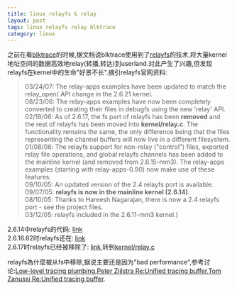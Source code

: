 ```yaml
---
title: linux relayfs & relay
layout: post
tags: linux relayfs relay blktrace
category: linux
---
```


之前在看[blktrace](http://git.kernel.org/?p=linux/kernel/git/axboe/blktrace.git;a=summary)的时候,据文档说blktrace使用到了[relayfs](http://relayfs.sourceforge.net/)的技术,将大量kernel地址空间的数据高效地relay(转播,转达)到userland.对此产生了兴趣,但发现relayfs在kernel中的生命"好景不长".摘引relayfs官网资料:
> 03/24/07: The relay-apps examples have been updated to match the relay_open( API change in the 2.6.21 kernel.  
> 08/23/06: The relay-apps examples have now been completely converted to creating their files in debugfs using the new 'relay' API.  
> 02/19/06: As of 2.6.17, the fs part of relayfs has been **removed** and the rest of relayfs has been moved into **kernel/relay.c**. The functionality remains the same, the only difference being that the files representing the channel buffers will now live in a different filesystem.   
> 01/08/06: The relayfs support for non-relay ("control") files, exported relay file operations, and global relayfs channels has been added to the mainline kernel (and removed from 2.6.15-mm3). The relay-apps examples (starting with relay-apps-0.90) now make use of these features.   
> 09/10/05: An updated version of the 2.4 relayfs port is available.  
> 09/07/05: **relayfs is now in the mainline kernel (2.6.14)**.  
> 08/10/05: Thanks to Hareesh Nagarajan, there is now a 2.4 relayfs port - see the project files.  
> 03/12/05: relayfs included in the 2.6.11-mm3 kernel.)  

2.6.14中relayfs的代码: [link](http://lxr.linux.no/linux+v2.6.14/fs/relayfs/)  
2.6.16.62时relayfs还在: [link](http://lxr.linux.no/linux+v2.6.16.62/fs/relayfs/)  
2.6.17时relayfs已经被移除了: [link](http://lxr.linux.no/linux+v2.6.17/fs/relayfs/),转到[kernel/relay.c](http://lxr.linux.no/linux+v2.6.17/kernel/relay.c)

relayfs為什麼被从fs中移除,据说主要还是因为"bad performance",参考讨论:[Low-level tracing plumbing](http://lwn.net/Articles/300992/),[Peter Zijlstra Re:Unified tracing buffer](http://lwn.net/Articles/301011/),[Tom Zanussi Re:Unified tracing buffer](http://lwn.net/Articles/301012/).
